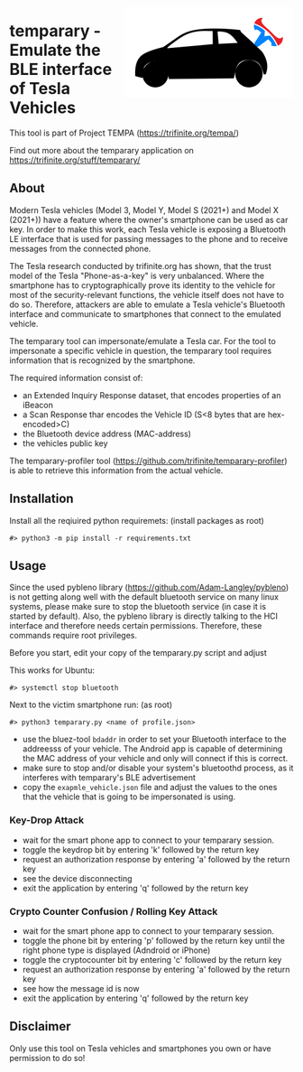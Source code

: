 <a href="https://trifinite.org/stuff/tool_temparary/" target="_blank"><img align="right" src="/images/temparary_logo.png"/></a>

# temparary - Emulate the BLE interface of Tesla Vehicles
This tool is part of Project TEMPA (https://trifinite.org/tempa/)

Find out more about the temparary application on https://trifinite.org/stuff/temparary/ 

## About
Modern Tesla vehicles (Model 3, Model Y, Model S (2021+) and Model X (2021+)) have a feature where the owner's smartphone can be used as car key. In order to make this work, each Tesla vehicle is exposing a Bluetooth LE interface that is used for passing messages to the phone and to receive messages from the connected phone.

The Tesla research conducted by trifinite.org has shown, that the trust model of the Tesla "Phone-as-a-key" is very unbalanced. Where the smartphone has to cryptographically prove its identity to the vehicle for most of the security-relevant functions, the vehicle itself does not have to do so. Therefore, attackers are able to emulate a Tesla vehicle's Bluetooth interface and communicate to smartphones that connect to the emulated vehicle.

The temparary tool can impersonate/emulate a Tesla car. For the tool to impersonate a specific vehicle in question, the temparary tool requires information that is recognized by the smartphone.

The required information consist of:
* an Extended Inquiry Response dataset, that encodes properties of an iBeacon
* a Scan Response thar encodes the Vehicle ID (S<8 bytes that are hex-encoded>C)
* the Bluetooth device address (MAC-address)
* the vehicles public key

The temparary-profiler tool (https://github.com/trifinite/temparary-profiler) is able to retrieve this information from the actual vehicle.

## Installation
Install all the reqiuired python requiremets: (install packages as root)
```
#> python3 -m pip install -r requirements.txt
```

## Usage
Since the used pybleno library (https://github.com/Adam-Langley/pybleno) is not getting along well with the default bluetooth service on many linux systems, please make sure to stop the bluetooth service (in case it is started by default). Also, the pybleno library is directly talking to the HCI interface and therefore needs certain permissions. Therefore, these commands require root privileges.

Before you start, edit your copy of the temparary.py script and adjust 

This works for Ubuntu:
```
#> systemctl stop bluetooth
```

Next to the victim smartphone run: (as root)
```
#> python3 temparary.py <name of profile.json>
```


* use the bluez-tool `bdaddr` in order to set your Bluetooth interface to the addreesss of your vehicle. The Android app is capable of determining the MAC address of your vehicle and only will connect if this is correct.
* make sure to stop and/or disable your system's bluetoothd process, as it interferes with temparary's BLE advertisement
* copy the `exapmle_vehicle.json` file and adjust the values to the ones that the vehicle that is going to be impersonated is using.

### Key-Drop Attack
* wait for the smart phone app to connect to your temparary session.
* toggle the keydrop bit by entering 'k' followed by the return key
* request an authorization response by entering 'a' followed by the return key
* see the device disconnecting
* exit the application by entering 'q' followed by the return key

### Crypto Counter Confusion / Rolling Key Attack
* wait for the smart phone app to connect to your temparary session.
* toggle the phone bit by entering 'p' followed by the return key until the right phone type is displayed (Adndroid or iPhone)
* toggle the cryptocounter bit by entering 'c' followed by the return key
* request an authorization response by entering 'a' followed by the return key
* see how the message id is now 
* exit the application by entering 'q' followed by the return key


## Disclaimer
Only use this tool on Tesla vehicles and smartphones you own or have permission to do so!
